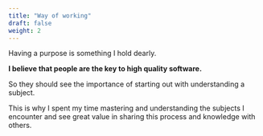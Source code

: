```yaml
---
title: "Way of working"
draft: false
weight: 2
---
```


Having a purpose is something I hold dearly.

**I believe that people are the key to high quality software.**

So they should see the importance of starting out with understanding a subject.

This is why I spent my time mastering and understanding the subjects I encounter and see great value in sharing this process and knowledge with others.
